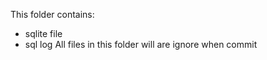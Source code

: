 This folder contains:
  - sqlite file
  - sql log
All files in this folder will are ignore when commit